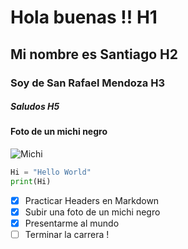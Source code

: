 # Hola buenas !! H1
## Mi nombre es Santiago H2 
### Soy de San Rafael Mendoza H3 
##### Saludos  H5
#### Foto de un michi negro
![Michi](https://images.pexels.com/photos/1931367/pexels-photo-1931367.jpeg?cs=srgb&dl=pexels-helenalopes-1931367.jpg&fm=jpg)

```Python
Hi = "Hello World"
print(Hi)
```
- [x]  Practicar Headers en Markdown
- [x]  Subir una foto de un michi negro
- [x]  Presentarme al mundo
- [ ]  Terminar la carrera !  
